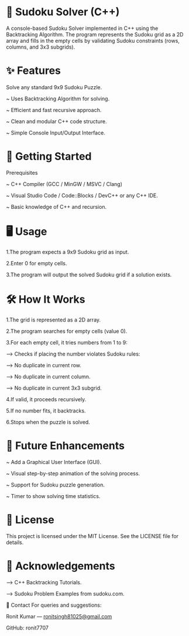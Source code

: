 # 🧩 Sudoku Solver (C++)
A console-based Sudoku Solver implemented in C++ using the Backtracking Algorithm. The program represents the Sudoku grid as a 2D array and fills in the empty cells by validating Sudoku constraints (rows, columns, and 3x3 subgrids).

# ✨ Features
Solve any standard 9x9 Sudoku Puzzle.

~ Uses Backtracking Algorithm for solving.

~ Efficient and fast recursive approach.

~ Clean and modular C++ code structure.

~ Simple Console Input/Output Interface.

# 🚀 Getting Started
Prerequisites

~ C++ Compiler (GCC / MinGW / MSVC / Clang)

~ Visual Studio Code / Code::Blocks / DevC++ or any C++ IDE.

~ Basic knowledge of C++ and recursion.

# 🖥️ Usage
1.The program expects a 9x9 Sudoku grid as input.

2.Enter 0 for empty cells.

3.The program will output the solved Sudoku grid if a solution exists.

# 🛠️ How It Works
1.The grid is represented as a 2D array.

2.The program searches for empty cells (value 0).

3.For each empty cell, it tries numbers from 1 to 9:

--> Checks if placing the number violates Sudoku rules:

--> No duplicate in current row.

--> No duplicate in current column.

--> No duplicate in current 3x3 subgrid.

4.If valid, it proceeds recursively.

5.If no number fits, it backtracks.

6.Stops when the puzzle is solved.

# 🧱 Future Enhancements
~ Add a Graphical User Interface (GUI).

~ Visual step-by-step animation of the solving process.

~ Support for Sudoku puzzle generation.

~ Timer to show solving time statistics.

# 📜 License
This project is licensed under the MIT License. See the LICENSE file for details.

# 🙌 Acknowledgements
--> C++ Backtracking Tutorials.

--> Sudoku Problem Examples from sudoku.com.

📧 Contact
For queries and suggestions:

Ronit Kumar — ronitsingh81025@gmail.com

GitHub: ronit7707
